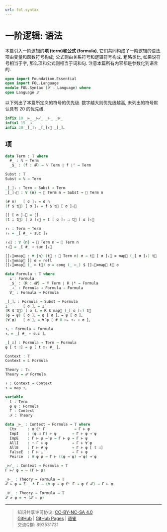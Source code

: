 ```yaml
---
url: fol.syntax
---
```


# 一阶逻辑: 语法

本篇引入一阶逻辑的**项 (term)**和**公式 (formula)**, 它们共同构成了一阶逻辑的语法. 项由变量和函数符号构成; 公式则由关系符号和逻辑符号构成. 粗略类比, 如果说符号相当于字, 那么项和公式则相当于词和句. 注意本篇所有内容都是参数化到语言的.

```agda
open import Foundation.Essential
open import FOL.Language
module FOL.Syntax (ℒ : Language) where
open Language ℒ
```

以下列出了本篇所定义的符号的优先级. 数字越大则优先级越高, 未列出的符号默认具有 20 的优先级.

```agda
infix 10 _⊢_ _⊬_ _⊩_ _⊮_
infixl 15 _→̇_
infix 30 _[_]ₜ _[_]ₜ⃗ _[_]ᵩ
```

## 项

```agda
data Term : 𝕋 where
  #_ : ℕ → Term
  _$̇_ : (f : 𝓕) → 𝕍 Term ∣ f ∣ᶠ → Term

Subst : 𝕋
Subst = ℕ → Term

_[_]ₜ : Term → Subst → Term
_[_]ₜ⃗ : ∀ {n} → 𝕍 Term n → Subst → 𝕍 Term n

(# n)   [ σ ]ₜ = σ n
(f $̇ t⃗) [ σ ]ₜ = f $̇ t⃗ [ σ ]ₜ⃗

[] [ σ ]ₜ⃗ = []
(t ∷ t⃗) [ σ ]ₜ⃗ = t [ σ ]ₜ ∷ t⃗ [ σ ]ₜ⃗

↑ₜ : Term → Term
↑ₜ = _[ #_ ∘ suc ]ₜ

↑ₜ⃗ : ∀ {n} → 𝕍 Term n → 𝕍 Term n
↑ₜ⃗ = _[ #_ ∘ suc ]ₜ⃗

[]ₜ⃗≡map⃗ : ∀ {n} (t⃗ : 𝕍 Term n) σ → t⃗ [ σ ]ₜ⃗ ≡ map⃗ (_[ σ ]ₜ) t⃗
[]ₜ⃗≡map⃗ [] σ = refl
[]ₜ⃗≡map⃗ (_ ∷ t⃗) σ = cong (_ ∷_) $ []ₜ⃗≡map⃗ t⃗ σ

data Formula : 𝕋 where
  ⊥̇ : Formula
  _$̇_ : (R : 𝓡) → 𝕍 Term ∣ R ∣ᴿ → Formula
  _→̇_ : Formula → Formula → Formula
  ∀̇_ : Formula → Formula

_[_]ᵩ : Formula → Subst → Formula
⊥̇       [ σ ]ᵩ = ⊥̇
(R $̇ t⃗) [ σ ]ᵩ = R $̇ map⃗ (_[ σ ]ₜ) t⃗
(φ →̇ ψ) [ σ ]ᵩ = φ [ σ ]ᵩ →̇ ψ [ σ ]ᵩ
(∀̇ φ)   [ σ ]ᵩ = ∀̇ φ [ # 0 ∷ₙ ↑ₜ ∘ σ ]ᵩ

↑ᵩ : Formula → Formula
↑ᵩ = _[ #_ ∘ suc ]ᵩ

_[_∷] : Formula → Term → Formula
φ [ t ∷] = φ [ t ∷ₙ #_ ]ᵩ

Context : 𝕋
Context = 𝕃 Formula

Theory : 𝕋₁
Theory = 𝒫 Formula

↑ : Context → Context
↑ = map ↑ᵩ

variable
  t : Term
  φ ψ : Formula
  Γ : Context
  𝒯 : Theory

data _⊢_ : Context → Formula → 𝕋 where
  Ctx     : φ ∈ᴸ Γ             → Γ ⊢ φ
  ImpI    : (φ ∷ Γ) ⊢ ψ       → Γ ⊢ φ →̇ ψ
  ImpE    : Γ ⊢ φ →̇ ψ → Γ ⊢ φ → Γ ⊢ ψ
  AllI    : ↑ Γ ⊢ φ           → Γ ⊢ ∀̇ φ
  AllE    : Γ ⊢ ∀̇ φ           → Γ ⊢ φ [ t ∷]
  FalseE  : Γ ⊢ ⊥̇             → Γ ⊢ φ
  Peirce  : ∀ φ ψ → Γ ⊢ ((φ →̇ ψ) →̇ φ) →̇ φ

_⊬_ : Context → Formula → 𝕋
Γ ⊬ φ = ¬ (Γ ⊢ φ)

_⊩_ : Theory → Formula → 𝕋
𝒯 ⊩ φ = Σ _ λ Γ → (∀ φ → φ ∈ᴸ Γ → φ ∈ 𝒯) → Γ ⊢ φ

_⊮_ : Theory → Formula → 𝕋
𝒯 ⊮ φ = ¬ (𝒯 ⊩ φ)
```

---
> 知识共享许可协议: [CC-BY-NC-SA 4.0](https://creativecommons.org/licenses/by-nc-sa/4.0/deed.zh)  
> [GitHub](https://github.com/choukh/MetaLogic/blob/main/src/FOL/Syntax.lagda.md) | [GitHub Pages](https://choukh.github.io/MetaLogic/FOL.Syntax.html) | [语雀](https://www.yuque.com/ocau/metalogic/fol.syntax)  
> 交流Q群: 893531731
